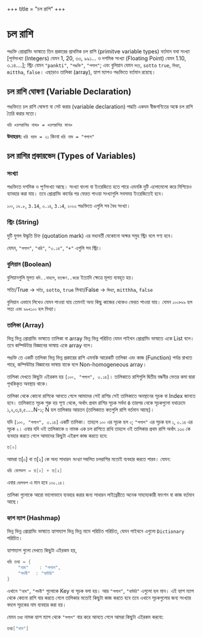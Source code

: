 +++
title = "চল রাশি"
+++

# চল রাশি

পঙক্তি প্রোগ্রামিং ভাষাতে তিন প্রকারের প্রাথমিক চল রাশি (primitve variable types) বর্তমান যথা সংখ্যা [পূর্নসংখ্যা (Integers) যেমন 1, 20, ৩৩, ৯৯১... ও দশমিক সংখ্যা (Floating Point) যেমন 1.10, ৩.১৪....]; স্ট্রিং যেমন `"pankti"`, `"পঙক্তি"`, `"পলাশ"`; এবং বুলিয়ান যেমন `সত্য`, `sotto` `true`, `মিথ্যা`, `mittha`, `false`। এছাড়াও তালিকা (array), হ্যাশ ম্যাপও পঙক্তিতে বর্তমান রয়েছে।

## চল রাশি ঘোষণা (Variable Declaration)

পঙক্তিতে চল রাশি ঘোষণা বা সেট করার (variable declaration) পদ্ধতি একদম বীজগণিতের অঙ্কে চল রাশি তৈরি করার মতো।

```
ধরি <চলরাশির নাম> = <চলরাশির মান>
```

**উদাহরন:**
`ধরি বয়স = ২১` কিংবা `ধরি নাম = "পলাশ"`

## চল রাশির প্রকারভেদ (Types of Variables)
### সংখ্যা
পঙক্তিতে দশমিক ও পূর্ণসংখ্যা আছে। সংখ্যা বাংলা বা ইংরেজিতে হতে পারে এমনকি দুটি এলোমেলো করে মিশিয়েও ব্যাবহার করা যায়। তবে প্রোগ্রামিং কার্যের পর ফেরত পাওয়া সংখ্যাগুলি সবসময় ইংরেজিতেই হবে।

`১০০`, `১৯.৮`, `3.14`, `৩.১৪`, `3.১4`, `২০২৩` পঙক্তিতে এগুলি সব বৈধ সংখ্যা।

### স্ট্রিং (String)

দুটি যুগল উদ্ধৃতি চিহ্ন (quotation mark) এর মধ্যবর্তী যেকোনো অক্ষর সমুহ স্ট্রিং বলে গণ্য হবে। 

যেমন, `"পলাশ"`, `"ধরি"`, `"৩.১৪"`, `"+"` এগুলি সব স্ট্রিং।

### বুলিয়ান (Boolean)

বুলিয়ানগুলি মূলত `যদি..নাহলে`, `যতক্ষণ..করো` ইত্যাদি ক্ষেত্রে মূলত ব্যবহৃত হয়।

সত্যি/True -> `সত্যি`, `sotto`, `true`
মিথ্যা/False -> `মিথ্যা`, `mitthha`, `false`

বুলিয়ান এভাবে লিখেও যেমন পাওয়া যায় তেমনই অন্য কিছু কাজের থেকেও ফেরত পাওয়া যায়। যেমন `১০০>৯৯` হল সত্য এবং `৯৯<১০০` হল মিথ্যা।

### তালিকা (Array)
ভিন্ন ভিন্ন প্রোগ্রামিং ভাষাতে তালিকা বা array ভিন্ন ভিন্ন পরিচিত যেমন পাইথন প্রোগ্রামিং ভাষাতে একে List বলে। তবে কম্পিউটার বিজ্ঞানের ভাষায় একে array বলে।

পঙক্তি তে একটি তালিকা ভিন্ন ভিন্ন প্রকারের রাশি এমনকি আরেকটি তালিকা এবং কাজ (Function) পর্যন্ত রাখতে পারে, কম্পিউটার বিজ্ঞানের ভাষায় যাকে বলে Non-homogeneous array। 

তালিকা দেখতে কিছুটা এইরকম হয় `[১০০, "পলাশ", ৩.১৪]`। তালিকাতে রাশিগুলি দ্বিতীয় বন্ধনীর ভেতর কমা দ্বারা পৃথকিকৃত অবস্থায় থাকে।

তালিকা থেকে কোনো রাশিকে আনতে গেলে আমাদের সেই রাশির সেই তালিকাতে অবস্থানের সূচক বা Index জানতে হবে। তালিকাতে সূচক শুরু হয় শূণ্য থেকে, অর্থাৎ প্রথম রাশির সূচক সর্বদা `0` তারপর থেকে সূচকগুলো যথাক্রমে ১,২,৩,৪,৫.....N-১; N হল তালিকার আয়তন (তালিকাতে কতগুলি রাশি বর্তমান আছে)।

যদি `[১০০, "পলাশ", ৩.১৪]` একটি তালিকা। তাহলে `১০০` এর সূচক হল `০`; `"পলাশ"` এর সূচক হল `১`, `৩.১৪` এর সূচক `২`। এবার যদি ওই তালিকাকে `ত` নামক এক চল রাশিতে রাখি তাহলে ওই তালিকার প্রথম রাশি অর্থাৎ ১০০ কে ব্যবহার করতে গেলে আমাদের কিছুটা এইরূপ কাজ করতে হবে:

```go
ত[০]
```

আমরা ত[০] বা ত[২] কে অন্য সাধারন *সংখ্যা* সম্বলিত চলরাশির মতোই ব্যবহার করতে পারব। যেমন:

```go
ধরি যোগফল = ত[০] + ত[২]
```

এবার `যোগফল` এ মান হবে `১০৩.১৪`।

তালিকা গুলোকে আরো ভালোভাবে ব্যবহার করার জন্য সাধারন লাইব্রেরীতে অনেক সাহায্যকারী ফাংশন বা কাজ বর্তমান আছে।

### হ্যাশ ম্যাপ (Hashmap) 
ভিন্ন ভিন্ন প্রোগ্রামিং ভাষাতে হ্যাসম্যাপ ভিন্ন ভিন্ন নামে পরিচিত পরিচিত, যেমন পাইথনে এগুলো `Dictionary` পরিচিত।

হ্যাশম্যাপ গুলো দেখতে কিছুটা এইরকম হয়, 

```go
ধরি তথ্য = {
    "নাম"    : "পলাশ",
    "পদবী"  : "বাউরি" 
}
```
এখানে `"নাম"`, `"পদবী"` গুলোকে Key বা সূচক বলা হয়। আর `"পলাশ"`, `"বাউরি"` এগুলো হল মান। এই হ্যাশ ম্যাপ থেকে কোনো রাশি বার করতে গেলে তালিকার মতোই কিছুটা কাজ করতে হবে তবে এখানে সূচকগুলোর জন্য সংখ্যার বদলে সূচকের নাম ব্যবহার করা হয়।

যেমন `তথ্য` নামক হ্যাশ ম্যাপ থেকে `"পলাশ"` বার করে আনতে গেলে আমরা কিছুটা এইরকম করবো:

```go
তথ্য["নাম"]
```
